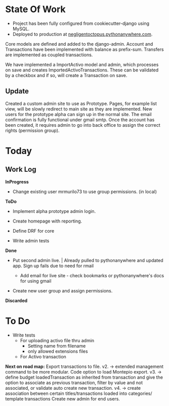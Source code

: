 # State Of Work

* Project has been fully configured from cookiecutter-django using MySQL.
* Deployed to production at [negligentoctopus.pythonanywhere.com](negligentoctopus.pythonanywhere.com).

Core models are defined and added to the django-admin.
Account and Transactions have been implemented with balance as prefix-sum.
Transfers are implemented as coupled transactions.

We have implemented a ImportActivo model and admin, which processes on save and creates ImportedActivoTransactions. These can be validated by a checkbox and if so, will create a Transaction on save.

## Update

Created a custom admin site to use as Prototype. Pages, for example list view, will be slowly redirect to main site as they are implemented.
New users for the prototype alpha can sign up in the normal site. The email confirmation is fully functional under gmail smtp. Once the account has been created, it requires admin to go into back office to assign the correct rights (permission group).

# Today

## Work Log
__InProgress__
* Change existing user mrmurilo73 to use group permissions. (in local)

__ToDo__
* Implement alpha prototype admin login.

* Create homepage with reporting.

* Define DRF for core
* Write admin tests


__Done__
* Put second admin live.
    | Already pulled to pythonanywhere and updated app. Sign up fails due to need for rmail
    * Add email for live site - check bookmarks or pythonanywhere's docs for using gmail

* Create new user group and assign permissions.

__Discarded__

# To Do
* Write tests
    * For uploading activo file thru admin
        * Setting name from filename
        * only allowed extensions files
    * For Activo transaction

__Next on road map:__
    Export transactions to file.
        v2. -> extended management command to be more modular. Code option to load Montepio export.
        v3. -> define budget loadedTransaction as inherited from transaction and give the option to associate as previous transaction, filter by value and not associated, or validate auto create new transaction.
        v4. -> create association between certain titles/transactions loaded into categories/ template transactions
    Create new admin for end users.
